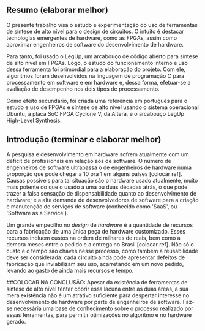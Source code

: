 ## Resumo (elaborar melhor)

O presente trabalho visa o estudo e experimentação do uso de ferramentas de síntese de alto nível para o design de circuitos. O intuito é destacar tecnologias emergentes de hardware, como as FPGAs, assim como aproximar engenheiros de software do desenvolvimento de hardware.

Para tanto, foi usado o LegUp, um arcabouço de código aberto para síntese de alto nível em FPGAs. Logo, o estudo do funcionamento interno e uso dessa ferramenta foi primordial para a elaboração do projeto. Com ele, algoritmos foram desenvolvidos na linguagem de programação C para processamento em software e em hardware e, dessa forma, efetuar-se a avaliação de desempenho nos dois tipos de processamento.

Como efeito secundário, foi criada uma referência em português para o estudo e uso de FPGAs e síntese de alto nível usando o sistema operacional Ubuntu, a placa SoC FPGA Cyclone V, da Altera, e o arcabouço LegUp High-Level Synthesis.

## Introdução (terminar e elaborar melhor)

A pesquisa e desenvolvimento em hardware sofrem atualmente com um déficit de profissionais em relação aos de software. O número de engenheiros de software ultrapassa o de engenheiros de hardware numa proporção que pode chegar a 10 pra 1 em alguns países [colocar ref]. Causas possíveis para tal situação são o hardware usado atualmente, muito mais potente do que o usado a uma ou duas décadas atrás, o que pode trazer a falsa sensação de dispensabilidade quanto ao desenvolvimento de hardware; e a alta demanda de desenvolvedores de software para a criação e manutenção de serviços de software (conhecido como 'SaaS', ou 'Software as a Service').

Um grande empecilho no *design* de *hardware* é a quantidade de recursos para a fabricação de uma única peça de hardware customizado. Esses recursos incluem custos na ordem de milhares de reais, bem como a demora meses entre o pedido e a entrega no Brasil [colocar ref]. Não só o custo e o tempo são chaves nesse processo, como também a reusabilidade deve ser considerada: cada circuito ainda pode apresentar defeitos de fabricação que inviabilizam seu uso, acarretando em um novo pedido, levando ao gasto de ainda mais recursos e tempo.


##COLOCAR NA CONCLUSÃO:
Apesar da existência de ferramentas de síntese de alto nível tentar cobrir essa lacuna entre as duas áreas, a sua mera existência não é um atrativo suficiente para despertar interesse no desenvolvimento de hardware por parte de engenheiros de software. Faz-se necessária uma base de conhecimento sobre o processo realizado por essas ferramentas, para permitir otimizações no algoritmo e no hardware gerado. 

